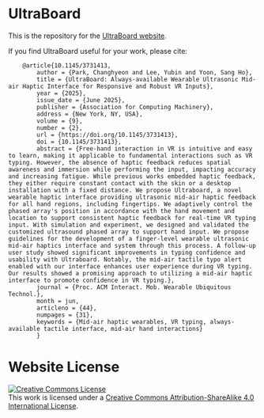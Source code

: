 # UltraBoard

This is the repository for the [UltraBoard website](https://hci-tech-lab.github.io/UltraBoard/).

If you find UltraBoard useful for your work, please cite:

```
    @article{10.1145/3731413,
        author = {Park, Changhyeon and Lee, Yubin and Yoon, Sang Ho},
        title = {UltraBoard: Always-available Wearable Ultrasonic Mid-air Haptic Interface for Responsive and Robust VR Inputs},
        year = {2025},
        issue_date = {June 2025},
        publisher = {Association for Computing Machinery},
        address = {New York, NY, USA},
        volume = {9},
        number = {2},
        url = {https://doi.org/10.1145/3731413},
        doi = {10.1145/3731413},
        abstract = {Free-hand interaction in VR is intuitive and easy to learn, making it applicable to fundamental interactions such as VR typing. However, the absence of haptic feedback reduces spatial awareness and immersion while performing the input, impacting accuracy and increasing fatigue. While previous works embedded haptic feedback, they either require constant contact with the skin or a desktop installation with a fixed distance. We propose Ultraboard, a novel wearable haptic interface providing ultrasonic mid-air haptic feedback for all hand regions, including fingertips. We adaptively control the phased array's position in accordance with the hand movement and location to support consistent haptic feedback for real-time VR typing input. With simulation and experiment, we designed and validated the customized ultrasound phased array to support hand input. We propose guidelines for the development of a finger-level wearable ultrasonic mid-air haptics interface and system through this process. A follow-up user study showed significant improvements in typing confidence and usability with Ultraboard. Notably, the mid-air tactile typo alert enabled with our interface enhances user experience during VR typing. Our results showed a promising approach to utilizing a mid-air haptic interface to promote confidence in VR typing.},
        journal = {Proc. ACM Interact. Mob. Wearable Ubiquitous Technol.},
        month = jun,
        articleno = {44},
        numpages = {31},
        keywords = {Mid-air haptic wearables, VR typing, always-available tactile interface, mid-air hand interactions}
        }
```

# Website License

<a rel="license" href="http://creativecommons.org/licenses/by-sa/"><img alt="Creative Commons License" style="border-width:0" src="https://i.creativecommons.org/l/by-sa/4.0/88x31.png" /></a><br />This work is licensed under a <a rel="license" href="http://creativecommons.org/licenses/by-sa/4.0/">Creative Commons Attribution-ShareAlike 4.0 International License</a>.
